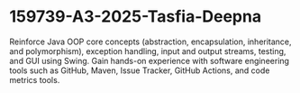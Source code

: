 # 159739-A3-2025-Tasfia-Deepna
Reinforce Java OOP core concepts (abstraction, encapsulation, inheritance, and polymorphism), exception handling, input and output streams, testing, and GUI using Swing. Gain hands-on experience with software engineering tools such as GitHub, Maven, Issue Tracker, GitHub Actions, and code metrics tools.
